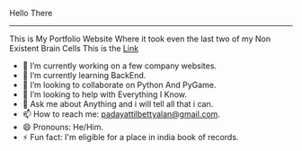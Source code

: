 Hello There
<hr></hr>
<a href="https://img.shields.io/readthedocs/pip"></a>

This is My Portfolio Website Where it took even the last two of my Non Existent Brain Cells
This is the <a href="https://alan-betty.github.io">Link</a>

- 🔭 I’m currently working on a few company websites.
- 🌱 I’m currently learning BackEnd.
- 👯 I’m looking to collaborate on Python And PyGame.
- 🤔 I’m looking to help with Everything I Know.
- 💬 Ask me about Anything and i will tell all that i can.
- 📫 How to reach me: padayattilbettyalan@gmail.com.
- 😄 Pronouns: He/Him.
- ⚡ Fun fact: I'm eligible for a place in india book of records.
<!--
**Alan-Betty/Alan-Betty** is a ✨ _special_ ✨ repository because its `README.md` (this file) appears on your GitHub profile.-->
